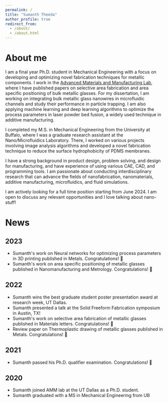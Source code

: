 ```yaml
---
permalink: /
title: "Sumanth Theeda"
author_profile: true
redirect_from:
  - /about/
  - /about.html
---
```

# About me

I am a final year Ph.D. student in Mechanical Engineering with a focus on developing and optimizing novel fabrication techniques for metallic components. I work in the [Advanced Materials and Manufacturing Lab](https://labs.utdallas.edu/kumar-lab/), where I have published papers on selective area fabrication and area specific positioning of bulk metallic glasses. For my dissertation, I am working on integrating bulk metallic glass nanowires in microfluidic channels and study their performance in particle trapping. I am also applying machine learning and deep learning algorithms to optimize the process parameters in laser powder bed fusion, a widely used technique in additive manufacturing.

I completed my M.S. in Mechanical Engineering from the University at Buffalo, where I was a graduate research assistant at the Nano/Microfluidics Laboratory. There, I worked on various projects involving image analysis algorithms and developed a novel fabrication technique to reduce the surface hydrophobicity of PDMS membranes.

I have a strong background in product design, problem solving, and design for manufacturing, and have experience of using various CAE, CAD, and programming tools. I am passionate about conducting interdisciplinary research that can advance the fields of nanofabrication, nanomaterials, additive manufacturing, microfluidics, and fluid simulations.

I am actively looking for a full time position starting from June 2024. I am open to discuss any relevant opportunities and I love talking about nano-stuff!

# News

## 2023

- Sumanth's work on Neural networks for optimizing process parameters in 3D printing published in Metals. Congratulations! 🎉
- Sumanth's work on area specific positioning of metallic glasses published in Nanomanufacturing and Metrology. Congratulations! 🎉

## 2022

- Sumanth wins the best graduate student poster presentation award at research week, UT Dallas.
- Sumanth presented a talk at the Solid Freeform Fabrication symposium in Austin, TX!
- Sumanth's work on selective area fabrication of metallic glasses published in Materials letters. Congratulations! 🎉
- Review paper on Thermoplastic drawing of metallic glasses published in Metals. Congratulations! 🎉

## 2021

- Sumanth passed his Ph.D. qualifier examination. Congratulations! 🎉

## 2020

- Sumanth joined AMM lab at the UT Dallas as a Ph.D. student.
- Sumanth graduated with a MS in Mechanical Engineering from UB
